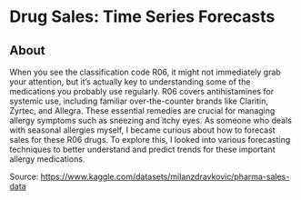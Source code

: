 # Drug Sales: Time Series Forecasts
## About

When you see the classification code R06, it might not immediately grab your attention, but it’s actually key to understanding some of the medications you probably use regularly. R06 covers antihistamines for systemic use, including familiar over-the-counter brands like Claritin, Zyrtec, and Allegra. These essential remedies are crucial for managing allergy symptoms such as sneezing and itchy eyes. As someone who deals with seasonal allergies myself, I became curious about how to forecast sales for these R06 drugs. To explore this, I looked into various forecasting techniques to better understand and predict trends for these important allergy medications.

Source: https://www.kaggle.com/datasets/milanzdravkovic/pharma-sales-data 
